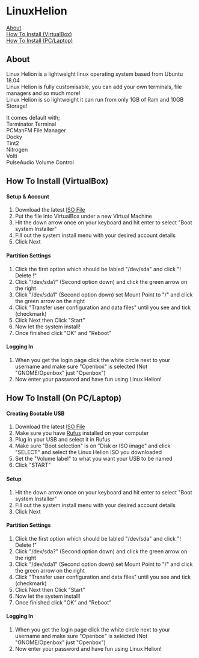 # LinuxHelion
[About](https://github.com/IAm-Kasper/LinuxHelion/blob/main/README.md#about)<br>
[How To Install (VirtualBox)](https://github.com/IAm-Kasper/LinuxHelion/blob/main/README.md#how-to-install-virtualbox)<br>
[How To Install (PC/Laptop)](https://github.com/IAm-Kasper/LinuxHelion/blob/main/README.md#how-to-install-on-pclaptop)

## About
Linux Helion is a lightweight linux operating system based from Ubuntu 18.04<br>
Linux Helion is fully customisable, you can add your own terminals, file managers and so much more!<br>
Linux Helion is so lightweight it can run from only 1GB of Ram and 10GB Storage!

It comes default with;<br>
Terminator Terminal<br>
PCManFM File Manager<br>
Docky<br>
Tint2<br>
Nitrogen<br>
Volti<br>
PulseAudio Volume Control



## How To Install (VirtualBox)
#### Setup & Account
1. Download the latest [ISO File](https://github.com/IAm-Kasper/LinuxHelion/releases/latest)
2. Put the file into VirtualBox under a new Virtual Machine
3. Hit the down arrow once on your keyboard and hit enter to select "Boot system Installer"
4. Fill out the system install menu with your desired account details
5. Click Next

#### Partition Settings
1. Click the first option which should be labled "/dev/sda" and click "! Delete !"
2. Click "/dev/sda?" (Second option down) and click the green arrow on the right
3. Click "/dev/sda1" (Second option down) set Mount Point to "/" and click the green arrow on the right
4. Click "Transfer user configuration and data files" until you see and tick (checkmark) 
5. Click Next then Click "Start"
6. Now let the system install!
7. Once finished click "OK" and "Reboot"

#### Logging In
1. When you get the login page click the white circle next to your username and make sure "Openbox" is selected (Not "GNOME/Openbox" just "Openbox")
2. Now enter your password and have fun using Linux Helion!



## How To Install (On PC/Laptop)
#### Creating Bootable USB
1. Download the latest [ISO File](https://github.com/IAm-Kasper/LinuxHelion/releases/latest)
2. Make sure you have [Rufus](https://rufus.ie/en/) installed on your computer
3. Plug in your USB and select it in Rufus
4. Make sure "Boot selection" is on "Disk or ISO image" and click "SELECT" and select the Linux Helion ISO you downloaded
5. Set the "Volume label" to what you want your USB to be named
6. Click "START"

#### Setup
1. Hit the down arrow once on your keyboard and hit enter to select "Boot system Installer"
2. Fill out the system install menu with your desired account details
3. Click Next

#### Partition Settings
1. Click the first option which should be labled "/dev/sda" and click "! Delete !"
2. Click "/dev/sda?" (Second option down) and click the green arrow on the right
3. Click "/dev/sda1" (Second option down) set Mount Point to "/" and click the green arrow on the right
4. Click "Transfer user configuration and data files" until you see and tick (checkmark) 
5. Click Next then Click "Start"
6. Now let the system install!
7. Once finished click "OK" and "Reboot"

#### Logging In
1. When you get the login page click the white circle next to your username and make sure "Openbox" is selected (Not "GNOME/Openbox" just "Openbox")
2. Now enter your password and have fun using Linux Helion!
